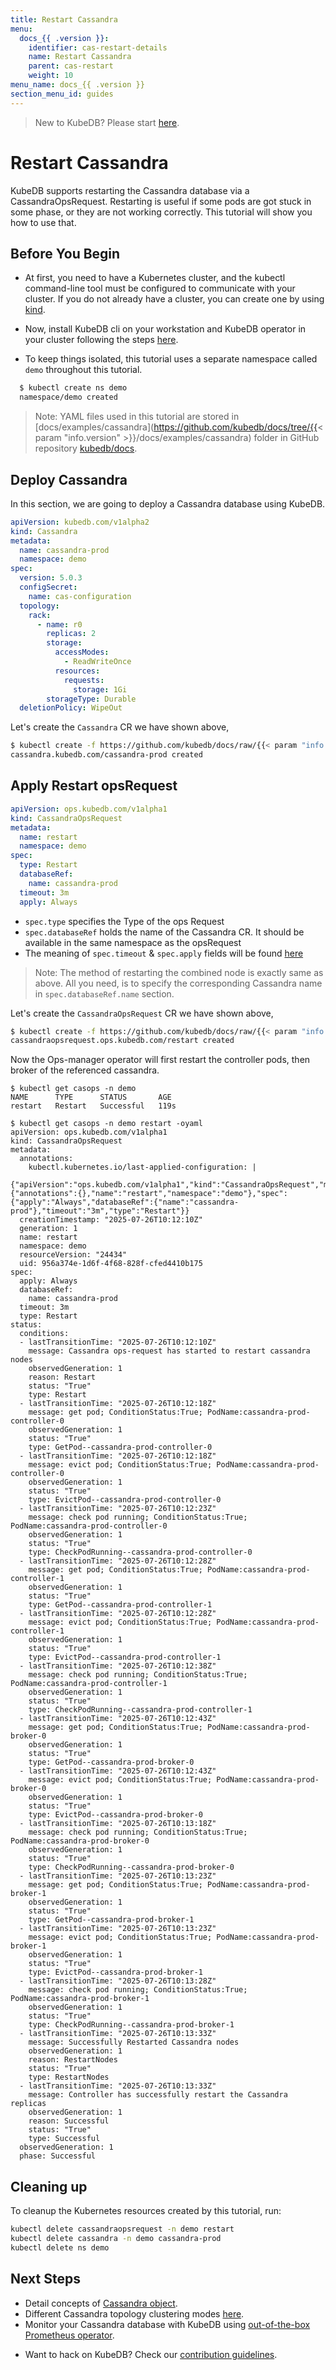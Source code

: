 ```yaml
---
title: Restart Cassandra
menu:
  docs_{{ .version }}:
    identifier: cas-restart-details
    name: Restart Cassandra
    parent: cas-restart
    weight: 10
menu_name: docs_{{ .version }}
section_menu_id: guides
---
```


> New to KubeDB? Please start [here](/docs/README.md).

# Restart Cassandra

KubeDB supports restarting the Cassandra database via a CassandraOpsRequest. Restarting is useful if some pods are got stuck in some phase, or they are not working correctly. This tutorial will show you how to use that.

## Before You Begin

- At first, you need to have a Kubernetes cluster, and the kubectl command-line tool must be configured to communicate with your cluster. If you do not already have a cluster, you can create one by using [kind](https://kind.sigs.k8s.io/docs/user/quick-start/).

- Now, install KubeDB cli on your workstation and KubeDB operator in your cluster following the steps [here](/docs/setup/README.md).

- To keep things isolated, this tutorial uses a separate namespace called `demo` throughout this tutorial.

```bash
  $ kubectl create ns demo
  namespace/demo created
  ```

> Note: YAML files used in this tutorial are stored in [docs/examples/cassandra](https://github.com/kubedb/docs/tree/{{< param "info.version" >}}/docs/examples/cassandra) folder in GitHub repository [kubedb/docs](https://github.com/kubedb/docs).

## Deploy Cassandra

In this section, we are going to deploy a Cassandra database using KubeDB.

```yaml
apiVersion: kubedb.com/v1alpha2
kind: Cassandra
metadata:
  name: cassandra-prod
  namespace: demo
spec:
  version: 5.0.3
  configSecret:
    name: cas-configuration
  topology:
    rack:
      - name: r0
        replicas: 2
        storage:
          accessModes:
            - ReadWriteOnce
          resources:
            requests:
              storage: 1Gi
        storageType: Durable
  deletionPolicy: WipeOut
```

Let's create the `Cassandra` CR we have shown above,

```bash
$ kubectl create -f https://github.com/kubedb/docs/raw/{{< param "info.version" >}}/docs/examples/cassandra/restart/cassandra.yaml
cassandra.kubedb.com/cassandra-prod created
```

## Apply Restart opsRequest

```yaml
apiVersion: ops.kubedb.com/v1alpha1
kind: CassandraOpsRequest
metadata:
  name: restart
  namespace: demo
spec:
  type: Restart
  databaseRef:
    name: cassandra-prod
  timeout: 3m
  apply: Always
```

- `spec.type` specifies the Type of the ops Request
- `spec.databaseRef` holds the name of the Cassandra CR. It should be available in the same namespace as the opsRequest
- The meaning of `spec.timeout` & `spec.apply` fields will be found [here](/docs/guides/cassandra/concepts/cassandraopsrequest.md#spectimeout)

> Note: The method of restarting the combined node is exactly same as above. All you need, is to specify the corresponding Cassandra name in `spec.databaseRef.name` section.

Let's create the `CassandraOpsRequest` CR we have shown above,

```bash
$ kubectl create -f https://github.com/kubedb/docs/raw/{{< param "info.version" >}}/docs/examples/cassandra/restart/ops.yaml
cassandraopsrequest.ops.kubedb.com/restart created
```

Now the Ops-manager operator will first restart the controller pods, then broker of the referenced cassandra.

```shell
$ kubectl get casops -n demo
NAME      TYPE      STATUS       AGE
restart   Restart   Successful   119s

$ kubectl get casops -n demo restart -oyaml
apiVersion: ops.kubedb.com/v1alpha1
kind: CassandraOpsRequest
metadata:
  annotations:
    kubectl.kubernetes.io/last-applied-configuration: |
      {"apiVersion":"ops.kubedb.com/v1alpha1","kind":"CassandraOpsRequest","metadata":{"annotations":{},"name":"restart","namespace":"demo"},"spec":{"apply":"Always","databaseRef":{"name":"cassandra-prod"},"timeout":"3m","type":"Restart"}}
  creationTimestamp: "2025-07-26T10:12:10Z"
  generation: 1
  name: restart
  namespace: demo
  resourceVersion: "24434"
  uid: 956a374e-1d6f-4f68-828f-cfed4410b175
spec:
  apply: Always
  databaseRef:
    name: cassandra-prod
  timeout: 3m
  type: Restart
status:
  conditions:
  - lastTransitionTime: "2025-07-26T10:12:10Z"
    message: Cassandra ops-request has started to restart cassandra nodes
    observedGeneration: 1
    reason: Restart
    status: "True"
    type: Restart
  - lastTransitionTime: "2025-07-26T10:12:18Z"
    message: get pod; ConditionStatus:True; PodName:cassandra-prod-controller-0
    observedGeneration: 1
    status: "True"
    type: GetPod--cassandra-prod-controller-0
  - lastTransitionTime: "2025-07-26T10:12:18Z"
    message: evict pod; ConditionStatus:True; PodName:cassandra-prod-controller-0
    observedGeneration: 1
    status: "True"
    type: EvictPod--cassandra-prod-controller-0
  - lastTransitionTime: "2025-07-26T10:12:23Z"
    message: check pod running; ConditionStatus:True; PodName:cassandra-prod-controller-0
    observedGeneration: 1
    status: "True"
    type: CheckPodRunning--cassandra-prod-controller-0
  - lastTransitionTime: "2025-07-26T10:12:28Z"
    message: get pod; ConditionStatus:True; PodName:cassandra-prod-controller-1
    observedGeneration: 1
    status: "True"
    type: GetPod--cassandra-prod-controller-1
  - lastTransitionTime: "2025-07-26T10:12:28Z"
    message: evict pod; ConditionStatus:True; PodName:cassandra-prod-controller-1
    observedGeneration: 1
    status: "True"
    type: EvictPod--cassandra-prod-controller-1
  - lastTransitionTime: "2025-07-26T10:12:38Z"
    message: check pod running; ConditionStatus:True; PodName:cassandra-prod-controller-1
    observedGeneration: 1
    status: "True"
    type: CheckPodRunning--cassandra-prod-controller-1
  - lastTransitionTime: "2025-07-26T10:12:43Z"
    message: get pod; ConditionStatus:True; PodName:cassandra-prod-broker-0
    observedGeneration: 1
    status: "True"
    type: GetPod--cassandra-prod-broker-0
  - lastTransitionTime: "2025-07-26T10:12:43Z"
    message: evict pod; ConditionStatus:True; PodName:cassandra-prod-broker-0
    observedGeneration: 1
    status: "True"
    type: EvictPod--cassandra-prod-broker-0
  - lastTransitionTime: "2025-07-26T10:13:18Z"
    message: check pod running; ConditionStatus:True; PodName:cassandra-prod-broker-0
    observedGeneration: 1
    status: "True"
    type: CheckPodRunning--cassandra-prod-broker-0
  - lastTransitionTime: "2025-07-26T10:13:23Z"
    message: get pod; ConditionStatus:True; PodName:cassandra-prod-broker-1
    observedGeneration: 1
    status: "True"
    type: GetPod--cassandra-prod-broker-1
  - lastTransitionTime: "2025-07-26T10:13:23Z"
    message: evict pod; ConditionStatus:True; PodName:cassandra-prod-broker-1
    observedGeneration: 1
    status: "True"
    type: EvictPod--cassandra-prod-broker-1
  - lastTransitionTime: "2025-07-26T10:13:28Z"
    message: check pod running; ConditionStatus:True; PodName:cassandra-prod-broker-1
    observedGeneration: 1
    status: "True"
    type: CheckPodRunning--cassandra-prod-broker-1
  - lastTransitionTime: "2025-07-26T10:13:33Z"
    message: Successfully Restarted Cassandra nodes
    observedGeneration: 1
    reason: RestartNodes
    status: "True"
    type: RestartNodes
  - lastTransitionTime: "2025-07-26T10:13:33Z"
    message: Controller has successfully restart the Cassandra replicas
    observedGeneration: 1
    reason: Successful
    status: "True"
    type: Successful
  observedGeneration: 1
  phase: Successful
```

## Cleaning up

To cleanup the Kubernetes resources created by this tutorial, run:

```bash
kubectl delete cassandraopsrequest -n demo restart
kubectl delete cassandra -n demo cassandra-prod
kubectl delete ns demo
```

## Next Steps

- Detail concepts of [Cassandra object](/docs/guides/cassandra/concepts/cassandra.md).
- Different Cassandra topology clustering modes [here](/docs/guides/cassandra/clustering/_index.md).
- Monitor your Cassandra database with KubeDB using [out-of-the-box Prometheus operator](/docs/guides/cassandra/monitoring/using-prometheus-operator.md).

[//]: # (- Monitor your Cassandra database with KubeDB using [out-of-the-box builtin-Prometheus]&#40;/docs/guides/cassandra/monitoring/using-builtin-prometheus.md&#41;.)
- Want to hack on KubeDB? Check our [contribution guidelines](/docs/CONTRIBUTING.md).

